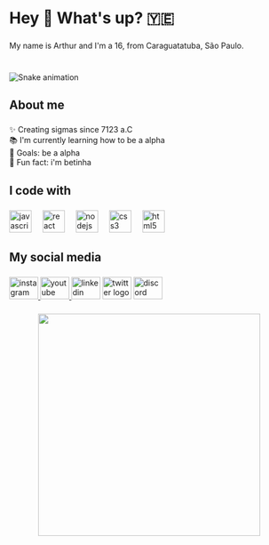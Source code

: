 <h1 align="left">Hey 👋 What's up? 🇾🇪</h1>

###

<p align="left">My name is Arthur and I'm a 16, from Caraguatatuba, São Paulo.</p>

###

<br clear="both">

<img src="https://raw.githubusercontent.com/BDArthur/BDArthur/output/snake.svg" alt="Snake animation" />

###

<h2 align="left">About me</h2>

###

<p align="left">✨ Creating sigmas since 7123 a.C<br>📚 I'm currently learning how to be a alpha<br>🎯 Goals: be a alpha<br>🎲 Fun fact: i'm betinha</p>

###

<h2 align="left">I code with</h2>

###

<div align="left">
  <img src="https://cdn.jsdelivr.net/gh/devicons/devicon/icons/javascript/javascript-original.svg" height="40" alt="javascript logo"  />
  <img width="12" />
  <img src="https://cdn.jsdelivr.net/gh/devicons/devicon/icons/react/react-original.svg" height="40" alt="react logo"  />
  <img width="12" />
  <img src="https://cdn.jsdelivr.net/gh/devicons/devicon/icons/nodejs/nodejs-original.svg" height="40" alt="nodejs logo"  />
  <img width="12" />
  <img src="https://cdn.jsdelivr.net/gh/devicons/devicon/icons/css3/css3-original.svg" height="40" alt="css3 logo"  />
  <img width="12" />
  <img src="https://cdn.jsdelivr.net/gh/devicons/devicon/icons/html5/html5-original.svg" height="40" alt="html5 logo"  />
</div>

###

<h2 align="left">My social media</h2>

###

<div align="left">
  <a href="https://www.instagram.com/guerraarthur_/" target="_blank">
    <img src="https://raw.githubusercontent.com/maurodesouza/profile-readme-generator/master/src/assets/icons/social/instagram/default.svg" width="52" height="40" alt="instagram logo"  />
  </a>
  <a href="https://www.youtube.com/@Arthur-ys8dj" target="_blank">
    <img src="https://raw.githubusercontent.com/maurodesouza/profile-readme-generator/master/src/assets/icons/social/youtube/default.svg" width="52" height="40" alt="youtube logo"  />
  </a>
  <img src="https://raw.githubusercontent.com/maurodesouza/profile-readme-generator/master/src/assets/icons/social/linkedin/default.svg" width="52" height="40" alt="linkedin logo"  />
  <img src="https://raw.githubusercontent.com/maurodesouza/profile-readme-generator/master/src/assets/icons/social/twitter/default.svg" width="52" height="40" alt="twitter logo"  />
  <img src="https://raw.githubusercontent.com/maurodesouza/profile-readme-generator/master/src/assets/icons/social/discord/default.svg" width="52" height="40" alt="discord logo"  />
</div>

###

<div align="center">
  <img height="400" src="https://media.giphy.com/media/l4EoT7llMKm5m6gjm/giphy.gif?cid=790b76112l07rur39u1cy1oxzfutare72w5kszbsx1zkypte&ep=v1_gifs_search&rid=giphy.gif&ct=g"  />
</div>

###
